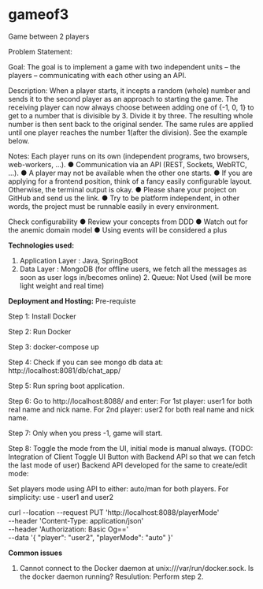 # gameof3
Game between 2 players

Problem Statement:

Goal:
The goal is to implement a game with two independent units – the players –
communicating with each other using an API.

Description:
When a player starts, it incepts a random (whole) number and sends it to the
second
player as an approach to starting the game. The receiving player can now
always choose between adding one of {-1, 0, 1} to get to a number that is
divisible by 3. Divide it by three. The resulting whole number is then sent back
to the original sender.
The same rules are applied until one player reaches the number 1(after the
division). See the example below.

Notes:
Each player runs on its own (independent programs, two browsers,
web-workers, ...).
● Communication via an API (REST, Sockets, WebRTC, ...).
● A player may not be available when the other one starts.
● If you are applying for a frontend position, think of a fancy easily
configurable layout.
Otherwise, the terminal output is okay.
● Please share your project on GitHub and send us the link.
● Try to be platform independent, in other words, the project must be
runnable easily in every environment.


Check configurability
● Review your concepts from DDD
● Watch out for the anemic domain model
● Using events will be considered a plus



**Technologies used:**
1. Application Layer : Java, SpringBoot
2. Data Layer : MongoDB (for offline users, we fetch all the messages as soon as user logs in/becomes online) 2. Queue: Not Used (will be more light weight and real time)

**Deployment and Hosting:**
Pre-requiste

Step 1:
Install Docker

Step 2:
Run Docker 

Step 3: docker-compose up


Step 4:
Check if you can see mongo db data at: http://localhost:8081/db/chat_app/

Step 5: 
Run spring boot application.

Step 6:
Go to http://localhost:8088/ and enter:
For 1st player: user1 for both real name and nick name.
For 2nd player: user2 for both real name and nick name.

Step 7: Only when you press -1, game will start.

Step 8: Toggle the mode from the UI, initial mode is manual always. (TODO: Integration of Client Toggle UI Button with Backend API so that we can fetch the last mode of user)
Backend API developed for the same to create/edit mode:

Set players mode using API to either: auto/man for both players.
For simplicity: use - user1 and user2

curl --location --request PUT 'http://localhost:8088/playerMode' \
--header 'Content-Type: application/json' \
--header 'Authorization: Basic Og==' \
--data '{
    "player": "user2",
    "playerMode": "auto"
}'



**Common issues**
1. Cannot connect to the Docker daemon at unix:///var/run/docker.sock. Is the docker daemon running?
Resulution: Perform step 2.



